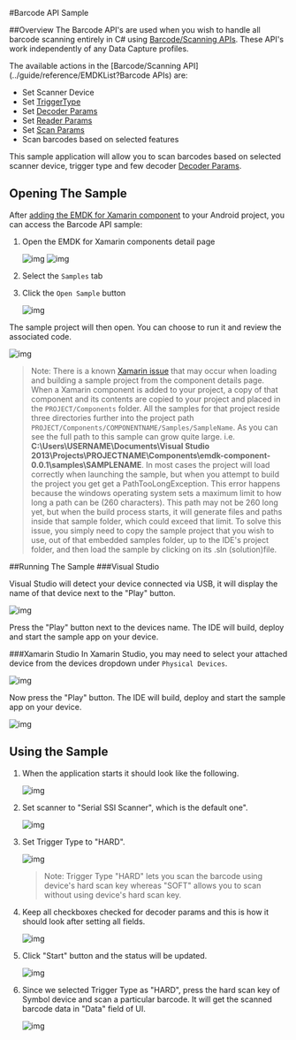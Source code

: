 #Barcode API Sample

##Overview
The Barcode API's are used when you wish to handle all barcode scanning entirely in C# using [Barcode/Scanning APIs](../guide/reference/EMDKList). These API's work independently of any Data Capture profiles.  

The available actions in the [Barcode/Scanning API](../guide/reference/EMDKList?Barcode APIs) are:
  
* Set Scanner Device  
* Set [TriggerType](../api/Scanner_TriggerTypes)
* Set [Decoder Params](../api/ScannerConfig_DecoderParameters)
* Set [Reader Params](../api/ScannerConfig_ReaderParameters)
* Set [Scan Params](../api/ScannerConfig_ScanParameters)
* Scan barcodes based on selected features   

This sample application will allow you to scan barcodes based on selected scanner device, trigger type and few decoder [Decoder Params](../api/ScannerConfig_DecoderParameters).


## Opening The Sample
After [adding the EMDK for Xamarin component](../guide/component/install) to your Android project, you can access the Barcode API sample:

1. Open the EMDK for Xamarin components detail page

	![img](images/component/details-button.jpg)
	![img](images/component/details.jpg)
2. Select the `Samples` tab
3. Click the `Open Sample` button

	![img](images/component/samples-tab.jpg)

The sample project will then open. You can choose to run it and review the associated code.

![img](images/component/sample-opened.jpg)

> Note: There is a known [Xamarin issue](https://bugzilla.xamarin.com/show_bug.cgi?id=17662) that may occur when loading and building a sample project from the component details page. When a Xamarin component is added to your project, a copy of that component and its contents are copied to your project and placed in the `PROJECT/Components` folder. All the samples for that project reside three directories further into the project path  `PROJECT/Components/COMPONENTNAME/Samples/SampleName`. As you can see the full path to this sample can grow quite large. i.e. **C:\Users\USERNAME\Documents\Visual Studio 2013\Projects\PROJECTNAME\Components\emdk-component-0.0.1\samples\SAMPLENAME**.  In most cases the project will load correctly when launching the sample, but when you attempt to build the project you get get a PathTooLongException. This error happens because the windows operating system sets a maximum limit to how long a path can be (260 characters). This path may not be 260 long yet, but when the build process starts, it will generate files and paths inside that sample folder, which could exceed that limit.  To solve this issue, you simply need to copy the sample project that you wish to use, out of that embedded samples folder, up to the IDE's project folder, and then load the sample by clicking on its .sln (solution)file.


##Running The Sample
###Visual Studio

Visual Studio will detect your device connected via USB, it will display the name of that device next to the "Play" button.

![img](images/samples/vsPlayButton.png)

Press the "Play" button next to the devices name.  The IDE will build, deploy and start the sample app on your device.

###Xamarin Studio
In Xamarin Studio, you may need to select your attached device from the devices dropdown under `Physical Devices`.

![img](images/samples/xs-select-device.png)

Now press the "Play" button. The IDE will build, deploy and start the sample app on your device.

![img](images/samples/xsPlayButton.png)

## Using the Sample
1. When the application starts it should look like the following.
  
	![img](images/samples/barcode_1.png)
  
2. Set scanner to "Serial SSI Scanner", which is the default one". 

	![img](images/samples/barcode_2.png)

3. Set Trigger Type to "HARD".

	![img](images/samples/barcode_3.png)

	> Note: Trigger Type "HARD" lets you scan the barcode using device's hard scan key whereas "SOFT" allows you to scan without using device's hard scan key.

4. Keep all checkboxes checked for decoder params and this is how it should look after setting all fields.
    
	![img](images/samples/barcode_4.png)  	

5. Click "Start" button and the status will be updated.

	![img](images/samples/barcode_5.png) 
 
6. Since we selected Trigger Type as "HARD", press the hard scan key of Symbol device and scan a particular barcode. It will get the scanned barcode data in "Data" field of UI.
   
	![img](images/samples/barcode_6.png) 